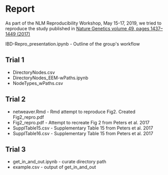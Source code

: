 # Report
As part of the NLM Reproducibility Workshop, May 15-17, 2019, we tried to reproduce the study published in [Nature Genetics volume 49, pages 1437–1449 (2017)](https://www.nature.com/articles/ng.3947)

IBD-Repro_presentation.ipynb - Outline of the group's workflow

## Trial 1
* DirectoryNodes.csv
* DirectoryNodes_EEM-wPaths.ipynb
* NodeTypes_wPaths.csv

## Trial 2
* netweaver.Rmd - Rmd attempt to reproduce Fig2. Created Fig2_repro.pdf
* Fig2_repro.pdf - Attempt to recreate Fig 2 from Peters et al. 2017
* SupplTable15.csv - Supplementary Table 15 from Peters et al. 2017
* SupplTable16.csv - Supplementary Table 15 from Peters et al. 2017

## Trial 3
* get_in_and_out.ipynb - curate directory path
* example.csv - output of get_in_and_out
